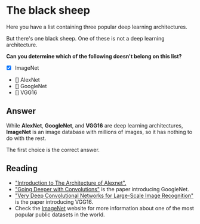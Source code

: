 # The black sheep

Here you have a list containing three popular deep learning architectures.

But there's one black sheep. One of these is not a deep learning architecture.

**Can you determine which of the following doesn't belong on this list?**

- [x] ImageNet
- [] AlexNet
- [] GoogleNet
- [] VGG16

## Answer

While **AlexNet**, **GoogleNet**, and **VGG16** are deep learning architectures, **ImageNet** is an image database with millions of images, so it has nothing to do with the rest.

The first choice is the correct answer.

## Reading

- ["Introduction to The Architecture of Alexnet".](https://www.analyticsvidhya.com/blog/2021/03/introduction-to-the-architecture-of-alexnet/)
- ["Going Deeper with Convolutions"](https://arxiv.org/abs/1409.4842v1) is the paper introducing GoogleNet.
- ["Very Deep Convolutional Networks for Large-Scale Image Recognition"](https://arxiv.org/abs/1409.1556) is the paper introducing VGG16.
- Check the [ImageNet](https://www.image-net.org/) website for more information about one of the most popular public datasets in the world.
